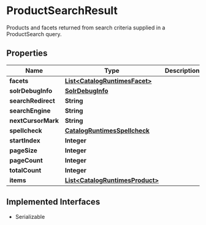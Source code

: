 

# ProductSearchResult

Products and facets returned from search criteria supplied in a ProductSearch query.

## Properties

| Name | Type | Description | Notes |
|------------ | ------------- | ------------- | -------------|
|**facets** | [**List&lt;CatalogRuntimesFacet&gt;**](CatalogRuntimesFacet.md) |  |  [optional] |
|**solrDebugInfo** | [**SolrDebugInfo**](SolrDebugInfo.md) |  |  [optional] |
|**searchRedirect** | **String** |  |  [optional] |
|**searchEngine** | **String** |  |  [optional] |
|**nextCursorMark** | **String** |  |  [optional] |
|**spellcheck** | [**CatalogRuntimesSpellcheck**](CatalogRuntimesSpellcheck.md) |  |  [optional] |
|**startIndex** | **Integer** |  |  [optional] |
|**pageSize** | **Integer** |  |  [optional] |
|**pageCount** | **Integer** |  |  [optional] |
|**totalCount** | **Integer** |  |  [optional] |
|**items** | [**List&lt;CatalogRuntimesProduct&gt;**](CatalogRuntimesProduct.md) |  |  [optional] |


## Implemented Interfaces

* Serializable


